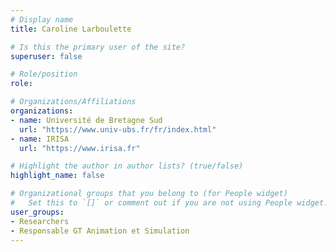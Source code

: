 ```yaml
---
# Display name
title: Caroline Larboulette

# Is this the primary user of the site?
superuser: false

# Role/position
role:

# Organizations/Affiliations
organizations:
- name: Université de Bretagne Sud
  url: "https://www.univ-ubs.fr/fr/index.html"
- name: IRISA
  url: "https://www.irisa.fr"

# Highlight the author in author lists? (true/false)
highlight_name: false

# Organizational groups that you belong to (for People widget)
#   Set this to `[]` or comment out if you are not using People widget.
user_groups:
- Researchers
- Responsable GT Animation et Simulation
---
```

